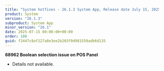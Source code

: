 ```yaml
---
title: "System hotfixes - 26.1.3 System App, Release date July 15, 2025 - Hotfixes"
product: System
version: "26.1.3"
subproduct: System App
minor_version: "26.1"
date: 2025-07-15 00:00:00+00:00
order: 100
guid: f2447c8af227a8e3ee2b203f0d981558adb6d135
---
```


<strong>68962 Boolean selection issue on POS Panel</strong>
<ul><li>Details not available.</li></ul>
